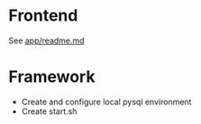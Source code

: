 # Frontend
See [app/readme.md](https://github.com/ephemer1s/ece1779h-a1/blob/frontend/app/readme.md)

# Framework
* Create and configure local pysql environment
* Create start.sh